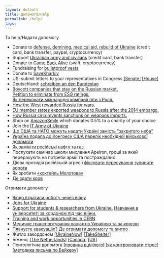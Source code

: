 ```yaml
---
layout: default
title: Допомога/Help
permalink: /help/
tags: 
---
```


To help/Надати допомогу
- Donate to [defense, demining, medical aid, rebuild of Ukraine](https://u24.gov.ua/) (credit card, bank transfer, paypal, cryptocurrency)
- Support [Ukrainian army and civilians](https://bank.gov.ua/en/) (credit card, bank transfer)
- Donate to [Come Back Alive](https://www.comebackalive.in.ua/) (swift, cryptocurrency)  
- Fundraising for [bulletproof vests](https://broniki.org.ua/?source-input=wZK9GTyc&default-currency=2)
- Donate to [SaveKharkiv](https://savekharkiv.org/)
- US: submit letters to your representatives in Congress  [[Senate]](https://www.senate.gov/senators/senators-contact.htm)  [[House]](https://www.house.gov/representatives) 
- Deutschland: [schreiben an den Bundestag](https://www.bundestag.de/abgeordnete)
- [Boycott companies that stay on the Russian market.](https://som.yale.edu/story/2022/almost-1000-companies-have-curtailed-operations-russia-some-remain) <br> [Petition to eliminate from ESG ratings.](https://www.change.org/p/eliminate-bloody-trade-companies-from-esg-ratings?source_location=topic_page) <br> 
[Як переконати міжнародні компанії піти з Росії.](https://www.epravda.com.ua/columns/2022/03/27/684758/)
- [How the West rewarded Russia for wars.](https://www.eurointegration.com.ua/eng/articles/2022/03/21/7136335/) 
- [EU member states exported weapons to Russia after the 2014 embargo.](https://www.investigate-europe.eu/en/2022/eu-states-exported-weapons-to-russia/)
- [How Russia circumvents sanctions on weapons imports.](https://www.pravda.com.ua/eng/articles/2022/04/25/7341956/)
- Shop on [AmazonSmile](https://smile.amazon.com/) which donates 0.5% to a charity of your choice 
- Join the [IT Army of Ukraine](https://t.me/s/itarmyofukraine2022)
- [Що США та НАТО можуть надати Україні замість "закритого неба"](https://www.eurointegration.com.ua/articles/2022/03/14/7135931/)
- [Україна подала до Конгресу США перелік необхідної військової допомоги](https://www.pravda.com.ua/news/2022/03/31/7335943/)
- [Як замініти російські нафту та газ](https://www.epravda.com.ua/publications/2022/04/6/685291/)
- Послухати семінар школи мислення Apeiron, гроші за який перерахують на потреби армії та постраждалих
- Дієва протидія російській агресії [фіксувати пересування](https://t.me/stop_russian_war_bot) [зупиняти ворога](https://www.pravda.com.ua/news/2022/02/26/7326209/)
- Як зробити [«коктейль Молотова»](https://hromadske.ua/ru/posts/kak-sdelat-koktejl-molotova-i-o-drugih-sposobah-dlya-grazhdanskih-kak-ostanovit-rossijskuyu-tehniku)
- [Де здати кров](https://www.donor.ua/centers)

Отримати допомогу
- [Якщо втратили роботу через війну](https://thepoint.rabota.ua/ya-zalyshyvsya-bez-roboty-pid-chas-viyny-scho-robyty/)
- [Jobs for Ukraine](https://jobsforukraine.net/)
- [Support for students & researchers from Ukraine.](https://ukrainet.eu/2022/05/04/support-for-academics/) [Навчання в університеті за кордоном під час війни.](https://life.pravda.com.ua/society/2022/04/1/248051/)
- [Тraining and work opportunities in CERN](https://jobs.smartrecruiters.com/CERN/743999814255367-science-for-ukraine-training-and-work-opportunities-for-ukrainian-nationals) 
- [Медичне транспортування пацієнтів Україною та за кордон](https://medvak.com.ua/)
- [Плануєте евакуацію? Де отримати допомогу та житло](https://life.pravda.com.ua/society/2022/02/26/247573/) 
- Житло закордоном [[UkraineNow]](https://www.ukrainenow.org/) [[TakeShelter]](https://www.ukrainetakeshelter.com/)
- Біженці [[The Netherlands]](https://help.unhcr.org/netherlands/) [[Canada]](https://www.canada.ca/en/immigration-refugees-citizenship/news/2022/03/canada-to-welcome-those-fleeing-the-war-in-ukraine.html) [[US]](https://www.uscis.gov/humanitarian/uniting-for-ukraine)
- Псигологічна допомога [[провина вцілілого]](https://life.pravda.com.ua/society/2022/03/4/247661/) [[як контролювати стрес]](https://life.pravda.com.ua/health/2022/02/27/247580/) [[методика письма по Бейкеру]](https://life.pravda.com.ua/health/2022/04/7/248138/)
